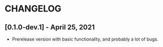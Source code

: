 # CHANGELOG

## [0.1.0-dev.1] - April 25, 2021

* Prerelease version with basic functionality, and probably a lot of bugs.
